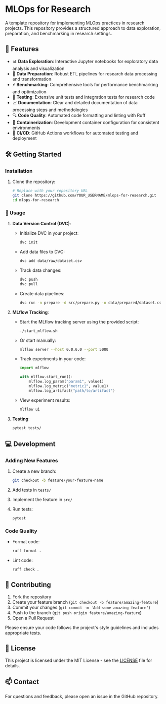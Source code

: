 # MLOps for Research

A template repository for implementing MLOps practices in research projects. This repository provides a structured approach to data exploration, preparation, and benchmarking in research settings.

## 🚀 Features

- 📊 **Data Exploration**: Interactive Jupyter notebooks for exploratory data analysis and visualization
- 🔄 **Data Preparation**: Robust ETL pipelines for research data processing and transformation
- ⚡ **Benchmarking**: Comprehensive tools for performance benchmarking and optimization
- 🧪 **Testing**: Extensive unit tests and integration tests for research code
- 📈 **Documentation**: Clear and detailed documentation of data processing steps and methodologies
- 🔍 **Code Quality**: Automated code formatting and linting with Ruff
- 🐳 **Containerization**: Development container configuration for consistent environments
- 🔄 **CI/CD**: GitHub Actions workflows for automated testing and deployment

## 🛠️ Getting Started

### Installation

1. Clone the repository:
   ```bash
   # Replace with your repository URL
   git clone https://github.com/YOUR_USERNAME/mlops-for-research.git
   cd mlops-for-research
   ```

### 🚀 Usage

1. **Data Version Control (DVC)**:
   - Initialize DVC in your project:
     ```bash
     dvc init
     ```
   - Add data files to DVC:
     ```bash
     dvc add data/raw/dataset.csv
     ```
   - Track data changes:
     ```bash
     dvc push
     dvc pull
     ```
   - Create data pipelines:
     ```bash
     dvc run -n prepare -d src/prepare.py -o data/prepared/dataset.csv python src/prepare.py
     ```

2. **MLflow Tracking**:
   - Start the MLflow tracking server using the provided script:
     ```bash
     ./start_mlflow.sh
     ```
   - Or start manually:
     ```bash
     mlflow server --host 0.0.0.0 --port 5000
     ```
   - Track experiments in your code:
     ```python
     import mlflow
     
     with mlflow.start_run():
         mlflow.log_param("param1", value1)
         mlflow.log_metric("metric1", value1)
         mlflow.log_artifact("path/to/artifact")
     ```
   - View experiment results:
     ```bash
     mlflow ui
     ```

3. **Testing**:
   ```bash
   pytest tests/
   ```

## 💻 Development

### Adding New Features

1. Create a new branch:
   ```bash
   git checkout -b feature/your-feature-name
   ```

2. Add tests in `tests/`
3. Implement the feature in `src/`
4. Run tests:
   ```bash
   pytest
   ```

### Code Quality

- Format code:
  ```bash
  ruff format .
  ```

- Lint code:
  ```bash
  ruff check .
  ```

## 🤝 Contributing

1. Fork the repository
2. Create your feature branch (`git checkout -b feature/amazing-feature`)
3. Commit your changes (`git commit -m 'Add some amazing feature'`)
4. Push to the branch (`git push origin feature/amazing-feature`)
5. Open a Pull Request

Please ensure your code follows the project's style guidelines and includes appropriate tests.

## 📝 License

This project is licensed under the MIT License - see the [LICENSE](LICENSE) file for details.

## 📫 Contact

For questions and feedback, please open an issue in the GitHub repository. 